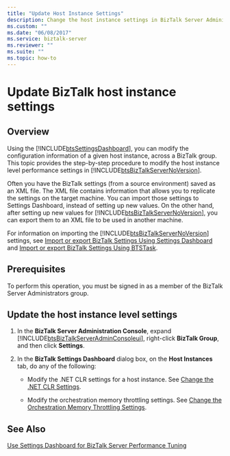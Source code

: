 ```yaml
---
title: "Update Host Instance Settings"
description: Change the host instance settings in BizTalk Server Administrator
ms.custom: ""
ms.date: "06/08/2017"
ms.service: biztalk-server
ms.reviewer: ""
ms.suite: ""
ms.topic: how-to
---
```

# Update BizTalk host instance settings

## Overview
Using the [!INCLUDE[btsSettingsDashboard](../includes/btssettingsdashboard-md.md)], you can modify the configuration information of a given host instance, across a BizTalk group. This topic provides the step-by-step procedure to modify the host instance level performance settings in [!INCLUDE[btsBizTalkServerNoVersion](../includes/btsbiztalkservernoversion-md.md)].  
  
 Often you have the BizTalk settings (from a source environment) saved as an XML file. The XML file contains information that allows you to replicate the settings on the target machine. You can import those settings to Settings Dashboard, instead of setting up new values. On the other hand, after setting up new values for [!INCLUDE[btsBizTalkServerNoVersion](../includes/btsbiztalkservernoversion-md.md)], you can export them to an XML file to be used in another machine.  
  
 For information on importing the [!INCLUDE[btsBizTalkServerNoVersion](../includes/btsbiztalkservernoversion-md.md)] settings, see [Import or export BizTalk Settings Using Settings Dashboard](how-to-import-biztalk-settings-using-settings-dashboard.md) and [Import or export BizTalk Settings Using BTSTask](how-to-import-biztalk-settings-using-btstask.md). 
  
## Prerequisites  
 To perform this operation, you must be signed in as a member of the BizTalk Server Administrators group.  
  
## Update the host instance level settings  
  
1. In the **BizTalk Server Administration Console**, expand [!INCLUDE[btsBizTalkServerAdminConsoleui](../includes/btsbiztalkserveradminconsoleui-md.md)], right-click **BizTalk Group**, and then click **Settings**.  
  
2. In the **BizTalk Settings Dashboard** dialog box, on the **Host Instances** tab, do any of the following:  
  
   -   Modify the .NET CLR settings for a host instance. See [Change the .NET CLR Settings](../core/how-to-modify-net-clr-settings.md).  
  
   -   Modify the orchestration memory throttling settings. See [Change the Orchestration Memory Throttling Settings](../core/how-to-modify-orchestration-memory-throttling-settings.md).  
  
## See Also  
 [Use Settings Dashboard for BizTalk Server Performance Tuning](../core/using-settings-dashboard-for-biztalk-server-performance-tuning.md)
